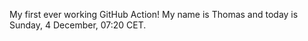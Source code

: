My first ever working GitHub Action!
My name is Thomas and today is Sunday, 4 December, 07:20 CET. 
